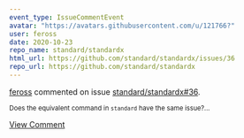```yaml
---
event_type: IssueCommentEvent
avatar: "https://avatars.githubusercontent.com/u/121766?"
user: feross
date: 2020-10-23
repo_name: standard/standardx
html_url: https://github.com/standard/standardx/issues/36
repo_url: https://github.com/standard/standardx
---
```


<a href='https://github.com/feross' target='_blank'>feross</a> commented on issue <a href='https://github.com/standard/standardx/issues/36' target='_blank'>standard/standardx#36</a>.

<small>Does the equivalent command in `standard` have the same issue?...</small>

<a href='https://github.com/standard/standardx/issues/36' target='_blank'>View Comment</a>